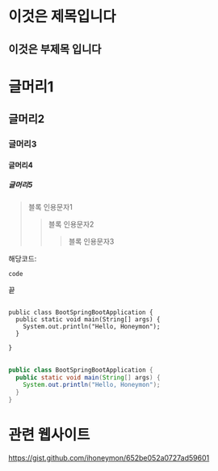 이것은 제목입니다
==================
이것은 부제목 입니다
-------------------
# 글머리1
## 글머리2
### 글머리3
#### 글머리4
##### 글머리5
> 블록 인용문자1
> >블록 인용문자2
> > >블록 인용문자3

해당코드:

    code

끝
<pre>
<code>
public class BootSpringBootApplication {
  public static void main(String[] args) {
    System.out.println("Hello, Honeymon");
  }

}
</code>
</pre>
```java
public class BootSpringBootApplication {
  public static void main(String[] args) {
    System.out.println("Hello, Honeymon");
  }
}
```
# 관련 웹사이트
https://gist.github.com/ihoneymon/652be052a0727ad59601
